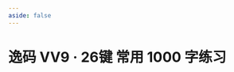 ```yaml
---
aside: false
---
```

<script setup>
import Train from "@/train/HanziTrain.vue"
</script>
# 逸码 VV9 · 26键 常用 1000 字练习

<Train name="vv9_26_danzi" zigenJson="/vv9-26/zigen.json" chaiJson="/vv9-26/chaifen.json" :range="[0,1000]" />